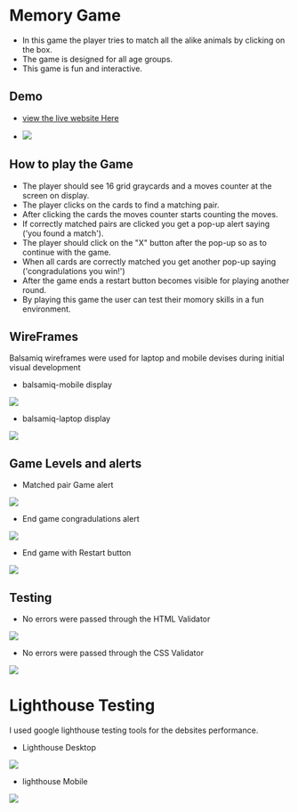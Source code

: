 # Memory Game

* In this game the player tries to match all the alike animals by clicking on the box.
* The game is designed for all age groups.
* This game is fun and interactive.

## Demo

* [view the live website Here]( https://maish79.github.io/memory-game/)

* <img src="assets/images/memory-game.png">

## How to play the Game

* The player should see 16 grid graycards and a moves counter at the screen on display.
* The player clicks on the cards to find a matching pair.
* After clicking the cards the moves counter starts counting the moves.
* If correctly matched pairs are clicked you get a pop-up alert saying ('you found a match').
* The player should click on the "X" button after the pop-up so as to continue with the game.
* When all cards are correctly matched you get another pop-up saying ('congradulations you win!')
* After the game ends a restart button becomes visible for playing another round.
* By playing this game the user can test their momory skills in a fun environment.

## WireFrames 
Balsamiq wireframes were used for laptop and mobile devises during initial visual development

* balsamiq-mobile display

<img src="assets/images/balsamiq-mobile.png">

* balsamiq-laptop display

 <img src="assets/images/balsamiq-laptop.png">




## Game Levels and alerts

* Matched pair Game alert

<img src="assets/images/match.png">
 
* End game congradulations alert

<img src="assets/images/congradulations.png">

* End game with Restart button

<img src="assets/images/endgame.png">

## Testing
* No errors were passed through the HTML Validator

<img src="assets/images/memory-html-validator.png">

* No errors were passed through the CSS Validator

<img src="assets/images/memory-html-validator.png">

# Lighthouse Testing
I used google lighthouse testing tools for the debsites performance.

* Lighthouse Desktop

<img src="assets/images/lighthouse-desktop.png">

* lighthouse Mobile

<img src="assets/images/lighthouse-mobile.png">


 


 






